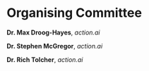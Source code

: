 # Organising Committee

**Dr. Max Droog-Hayes**, _action.ai_

**Dr. Stephen McGregor**, _action.ai_

**Dr. Rich Tolcher**, _action.ai_

